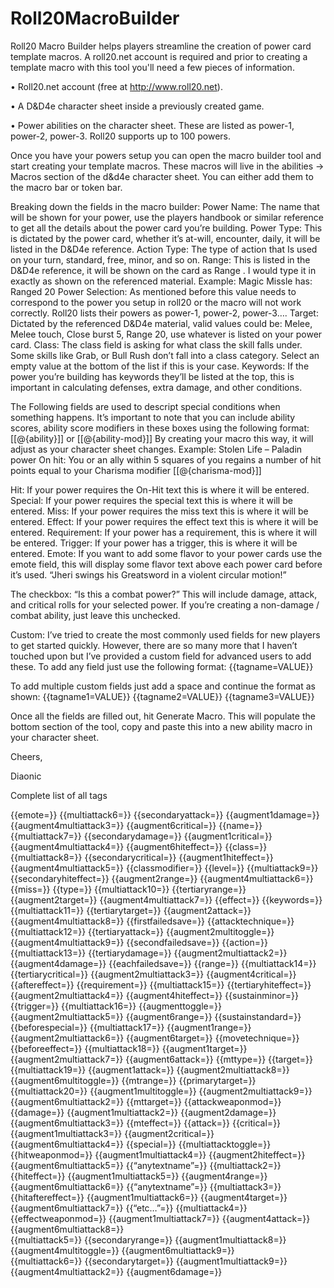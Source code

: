 # Roll20MacroBuilder
Roll20 Macro Builder helps players streamline the creation of power card template macros. A roll20.net account is required and prior to creating a template macro with this tool you'll need a few pieces of information.

•	Roll20.net account (free at http://www.roll20.net).

•	A D&D4e character sheet inside a previously created game.

•	Power abilities on the character sheet. These are listed as power-1, power-2, power-3. Roll20 supports up to 100 powers.

Once you have your powers setup you can open the macro builder tool and start creating your template macros. These macros will live in the abilities -> Macros section of the d&d4e character sheet. You can either add them to the macro bar or token bar.

Breaking down the fields in the macro builder:
Power Name: The name that will be shown for your power, use the players handbook or similar reference to get all the details about the power card you’re building.
Power Type:  This is dictated by the power card, whether it’s at-will, encounter, daily, it will be listed in the D&D4e reference.
Action Type: The type of action that Is used on your turn, standard, free, minor, and so on.
Range: This is listed in the D&D4e reference, it will be shown on the card as Range <the value you input>. I would type it in exactly as shown on the referenced material. 
Example: Magic Missle has: Ranged 20
Power Selection:  As mentioned before this value needs to correspond to the power you setup in roll20 or the macro will not work correctly. Roll20 lists their powers as power-1, power-2, power-3….
Target: Dictated by the referenced D&D4e material, valid values could be: Melee, Melee touch, Close burst 5, Range 20, use whatever is listed on your power card.
Class:  The class field is asking for what class the skill falls under. Some skills like Grab, or Bull Rush don’t fall into a class category. Select an empty value at the bottom of the list if this is your case.
Keywords: If the power you’re building has keywords they’ll be listed at the top, this is important in calculating defenses, extra damage, and other conditions.

The Following fields are used to descript special conditions when something happens. It’s important to note that you can include ability scores, ability score modifiers in these boxes using the following format:
[[@{ability}]] or [[@{ability-mod}]]
By creating your macro this way, it will adjust as your character sheet changes.
Example: Stolen Life – Paladin power
On hit: You or an ally within 5 squares of you regains a number of hit points equal to your Charisma modifier [[@{charisma-mod}]]

Hit: If your power requires the On-Hit text this is where it will be entered.
Special: If your power requires the special text this is where it will be entered.
Miss: If your power requires the miss text this is where it will be entered.
Effect: If your power requires the effect text this is where it will be entered.
Requirement: If your power has a requirement, this is where it will be entered.
Trigger: If your power has a trigger, this is where it will be entered.
Emote:  If you want to add some flavor to your power cards use the emote field, this will display some flavor text above each power card before it’s used.
“Jheri swings his Greatsword in a violent circular motion!”

The checkbox: “Is this a combat power?”
This will include damage, attack, and critical rolls for your selected power. If you’re creating a non-damage / combat ability, just leave this unchecked.

Custom: I’ve tried to create the most commonly used fields for new players to get started quickly. However, there are so many more that I haven’t touched upon but I’ve provided a custom field for advanced users to add these. To add any field just use the following format:
{{tagname=VALUE}}

To add multiple custom fields just add a space and continue the format as shown:
{{tagname1=VALUE}} {{tagname2=VALUE}} {{tagname3=VALUE}}

Once all the fields are filled out, hit Generate Macro. This will populate the bottom section of the tool, copy and paste this into a new ability macro in your character sheet.

Cheers,

Diaonic


Complete list of all tags

{{emote=}}	{{multiattack6=}}	{{secondaryattack=}}	{{augment1damage=}}	{{augment4multiattack3=}}	{{augment6critical=}}
{{name=}}	{{multiattack7=}}	{{secondarydamage=}}	{{augment1critical=}}	{{augment4multiattack4=}}	{{augment6hiteffect=}}
{{class=}}	{{multiattack8=}}	{{secondarycritical=}}	{{augment1hiteffect=}}	{{augment4multiattack5=}}	{{classmodifier=}}
{{level=}}	{{multiattack9=}}	{{secondaryhiteffect=}}	{{augment2range=}}	{{augment4multiattack6=}}	{{miss=}}
{{type=}}	{{multiattack10=}}	{{tertiaryrange=}}	{{augment2target=}}	{{augment4multiattack7=}}	{{effect=}}
{{keywords=}}	{{multiattack11=}}	{{tertiarytarget=}}	{{augment2attack=}}	{{augment4multiattack8=}}	{{firstfailedsave=}}
{{attacktechnique=}}	{{multiattack12=}}	{{tertiaryattack=}}	{{augment2multitoggle=}}	{{augment4multiattack9=}}	{{secondfailedsave=}}
{{action=}}	{{multiattack13=}}	{{tertiarydamage=}}	{{augment2multiattack2=}}	{{augment4damage=}}	{{eachfailedsave=}}
{{range=}}	{{multiattack14=}}	{{tertiarycritical=}}	{{augment2multiattack3=}}	{{augment4critical=}}	{{aftereffect=}}
{{requirement=}}	{{multiattack15=}}	{{tertiaryhiteffect=}}	{{augment2multiattack4=}}	{{augment4hiteffect=}}	{{sustainminor=}}
{{trigger=}}	{{multiattack16=}}	{{augmenttoggle=}}	{{augment2multiattack5=}}	{{augment6range=}}	{{sustainstandard=}}
{{beforespecial=}}	{{multiattack17=}}	{{augment1range=}}	{{augment2multiattack6=}}	{{augment6target=}}	{{movetechnique=}}
{{beforeeffect=}}	{{multiattack18=}}	{{augment1target=}}	{{augment2multiattack7=}}	{{augment6attack=}}	{{mttype=}}
{{target=}}	{{multiattack19=}}	{{augment1attack=}}	{{augment2multiattack8=}}	{{augment6multitoggle=}}	{{mtrange=}}
{{primarytarget=}}	{{multiattack20=}}	{{augment1multitoggle=}}	{{augment2multiattack9=}}	{{augment6multiattack2=}}	{{mttarget=}}
{{attackweaponmod=}}	{{damage=}}	{{augment1multiattack2=}}	{{augment2damage=}}	{{augment6multiattack3=}}	{{mteffect=}}
{{attack=}}	{{critical=}}	{{augment1multiattack3=}}	{{augment2critical=}}	{{augment6multiattack4=}}	{{special=}}
{{multiattacktoggle=}}	{{hitweaponmod=}}	{{augment1multiattack4=}}	{{augment2hiteffect=}}	{{augment6multiattack5=}}	{{“anytextname”=}}
{{multiattack2=}}	{{hiteffect=}}	{{augment1multiattack5=}}	{{augment4range=}}	{{augment6multiattack6=}}	{{“anytextname”=}}
{{multiattack3=}}	{{hitaftereffect=}}	{{augment1multiattack6=}}	{{augment4target=}}	{{augment6multiattack7=}}	{{“etc…”=}}
{{multiattack4=}}	{{effectweaponmod=}}	{{augment1multiattack7=}}	{{augment4attack=}}	{{augment6multiattack8=}}	
{{multiattack5=}}	{{secondaryrange=}}	{{augment1multiattack8=}}	{{augment4multitoggle=}}	{{augment6multiattack9=}}	
{{multiattack6=}}	{{secondarytarget=}}	{{augment1multiattack9=}}	{{augment4multiattack2=}}	{{augment6damage=}}	




